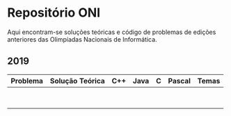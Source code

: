 # Repositório ONI

Aqui encontram-se soluções teóricas e código de problemas de edições anteriores das Olimpíadas Nacionais de Informática.

## 2019
| Problema     | Solução Teórica | C++    | Java   | C      | Pascal | Temas               |
|--------------|-----------------|--------|--------|--------|--------|---------------------|
||||||||
||||||||
||||||||
||||||||
||||||||
||||||||
||||||||
||||||||
